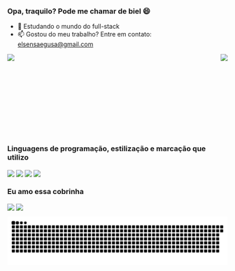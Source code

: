 ### Opa, traquilo? Pode me chamar de biel 😄

- 🤔 Estudando o mundo do full-stack
- 📫 Gostou do meu trabalho? Entre em contato: elsensaegusa@gmail.com

<img align="right" src="https://media.discordapp.net/attachments/924384834225319986/952725127626375188/yooout.gif?width=256&height=256">

<div>
    <a href="https://github.com/zettyx/"></a>
    <img style="display: inline-block" height="180em" src="https://github-readme-stats.vercel.app/api?username=Gabriel&theme=dark&show_icons=true&include_all_commits=true&count_private=true&layout=compact">
</div>

### Linguagens de programação, estilização e marcação que utilizo

<div style="display: inline-block">
  <img align="center" src="https://img.shields.io/badge/HTML5-E34F26?style=for-the-badge&logo=html5&logoColor=white">
  <img align="center" src="https://img.shields.io/badge/CSS3-1572B6?style=for-the-badge&logo=css3&logoColor=white">
  <img align="center" src="https://img.shields.io/badge/JavaScript-F7DF1E?style=for-the-badge&logo=javascript&logoColor=white">
  <img align="center" src="https://img.shields.io/badge/Lua-2C2D72?style=for-the-badge&logo=lua&logoColor=white">
</div>

### Eu amo essa cobrinha

<div style="display: inline-block">
  <img align="center" src="https://img.shields.io/badge/MySQL-00000F?style=for-the-badge&logo=mysql&logoColor=white">
  <img align="center" src="https://img.shields.io/badge/MongoDB-4EA94B?style=for-the-badge&logo=mongodb&logoColor=white">
</div>


![Snake animation](https://github.com/yooout/yooout/blob/output/github-contribution-grid-snake.svg)
